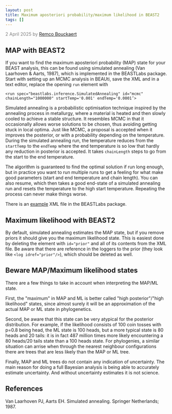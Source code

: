 ```yaml
---
layout: post
title: Maximum aposteriori probability/maximum likelihood in BEAST2
tags: []
---
```

<p style="color:gray">2 April 2025 by <a href="mailto:r.bouckaert@auckland.ac.nz">Remco Bouckaert</a></p>


## MAP with BEAST2

If you want to find the maximum aposteriori probability (MAP) state for your BEAST analysis, this can be found using simulated annealing (Van Laarhoven & Aarts, 1987), which is implemented in the BEASTLabs package.
Start with setting up an MCMC analysis in BEAUti, save the XML and in a text editor, replace the opening `run` element with

```
<run spec="beastlabs.inference.SimulatedAnnealing" id="mcmc" chainLength="1000000" startTemp='0.001' endTemp='0.0001’>
```

Simulated annealing is a probabilistic optimisation technique inspired by the annealing process in metallurgy, where a material is heated and then slowly cooled to achieve a stable structure. 
It resembles MCMC in that it occasionally allows worse solutions to be chosen, thus avoiding getting stuck in local optima. 
Just like MCMC, a proposal is accepted when it improves the posterior, or with a probability depending on the temperature.
During the simulated annealing run, the temperature reduces from the `startTemp` to the `endTemp` where the end temperature is so low that hardly any reduction in posterior is accepted.
It takes `chainLength` steps to go from the start to the end temperature. 

The algorithm is guaranteed to find the optimal solution if run long enough, but in practice you want to run multiple runs to get a feeling for what make good parameters (start and end temperature and chain length).
You can also resume, which then takes a good end-state of a simulated annealing run and resets the temperature to the high start temperature.
Repeating the process can never make things worse.

There is an [example]( https://github.com/BEAST2-Dev/BEASTLabs/blob/master/examples/testSA.xml) XML file in the BEASTLabs package.

## Maximum likelihood with BEAST2

By default, simulated annealing estimates the MAP state, but if you remove priors it should give you the maximum likelihood state.
This is easiest done by deleting the element with `id="prior"` and all of its contents from the XML file.
Be aware that there are reference in the loggers to the prior (they look like `<log idref="prior"/>`), which should be deleted as well.

## Beware MAP/Maximum likelihood states

There are a few things to take in account when interpreting the MAP/ML state.

First, the "maximum" in MAP and ML is better called "high posterior"/"high likelihood" states, since almost surely it will be an approximation of the actual MAP or ML state in phylogenetics.

Second, be aware that this state can be very atypical for the posterior distribution. 
For example, if the likelihood consists of 100 coin tosses with p=0.8 being head, the ML state is 100 heads, but a more typical state is 80 heads and 20 tails: it is in fact 487 million times more likely encountering a 80 heads/20 tails state than a 100 heads state.
For phylogenies, a similar situation can arrise when through the nearest neighbour configurations there are trees that are less likely than the MAP or ML tree.

Finally, MAP and ML trees do not contain any indication of uncertainty. 
The main reason for doing a full Bayesian analysis is being able to accurately estimate uncertainty.
And without uncertainty estimates it is not science.

## References

Van Laarhoven PJ, Aarts EH. Simulated annealing. Springer Netherlands; 1987.
